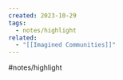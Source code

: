```yaml
---
created: 2023-10-29
tags:
  - notes/highlight
related:
  - "[[Imagined Communities]]"
---
```

#notes/highlight 